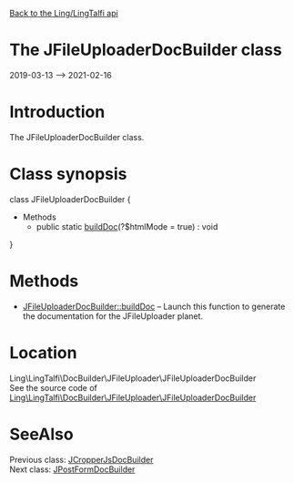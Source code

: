 [Back to the Ling/LingTalfi api](https://github.com/lingtalfi/LingTalfi/blob/master/doc/api/Ling/LingTalfi.md)



The JFileUploaderDocBuilder class
================
2019-03-13 --> 2021-02-16






Introduction
============

The JFileUploaderDocBuilder class.



Class synopsis
==============


class <span class="pl-k">JFileUploaderDocBuilder</span>  {

- Methods
    - public static [buildDoc](https://github.com/lingtalfi/LingTalfi/blob/master/doc/api/Ling/LingTalfi/DocBuilder/JFileUploader/JFileUploaderDocBuilder/buildDoc.md)(?$htmlMode = true) : void

}






Methods
==============

- [JFileUploaderDocBuilder::buildDoc](https://github.com/lingtalfi/LingTalfi/blob/master/doc/api/Ling/LingTalfi/DocBuilder/JFileUploader/JFileUploaderDocBuilder/buildDoc.md) &ndash; Launch this function to generate the documentation for the JFileUploader planet.





Location
=============
Ling\LingTalfi\DocBuilder\JFileUploader\JFileUploaderDocBuilder<br>
See the source code of [Ling\LingTalfi\DocBuilder\JFileUploader\JFileUploaderDocBuilder](https://github.com/lingtalfi/LingTalfi/blob/master/DocBuilder/JFileUploader/JFileUploaderDocBuilder.php)



SeeAlso
==============
Previous class: [JCropperJsDocBuilder](https://github.com/lingtalfi/LingTalfi/blob/master/doc/api/Ling/LingTalfi/DocBuilder/JCropperJs/JCropperJsDocBuilder.md)<br>Next class: [JPostFormDocBuilder](https://github.com/lingtalfi/LingTalfi/blob/master/doc/api/Ling/LingTalfi/DocBuilder/JPostForm/JPostFormDocBuilder.md)<br>
